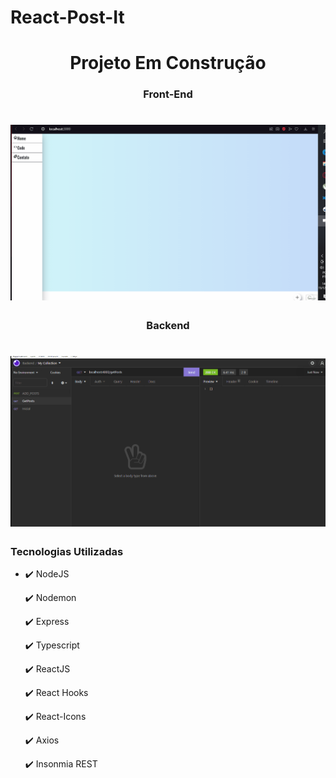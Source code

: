 # React-Post-It
<h1 align="center"> Projeto Em Construção </h1>
<h3 align="center"> Front-End </h3>
<h1 align="center"> 
    <img src="./Gif/Animacao-Front.gif" />
</h1>
<h3 align="center">Backend</h3>
<h1 align="center"> 
    <img src="./Gif/Animacao.gif" />
</h1>
<h3>Tecnologias Utilizadas </h3>
 <ul>
  <li>

 ✔️ NodeJS

 ✔️ Nodemon
   
 ✔️ Express

 ✔️ Typescript
   
 ✔️ ReactJS

 ✔️ React Hooks
 
 ✔️ React-Icons

 ✔️ Axios
   
 ✔️ Insonmia REST
 
 </li>
 </ul>
   
